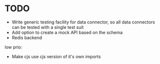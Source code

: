 TODO
====

- Write generic testing facility for data connector, so all data connectors can be tested with a single test suit
- Add option to create a mock API based on the schema
- Redis backend

low prio:
- Make cjs use cjs version of it's own imports
